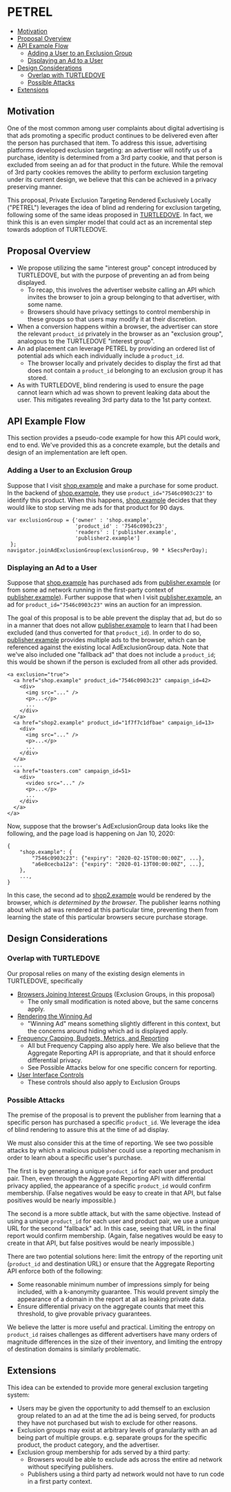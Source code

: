 # PETREL

* [Motivation](#motivation)
* [Proposal Overview](#proposal-overview)
* [API Example Flow](#api-example-flow)
    * [Adding a User to an Exclusion Group](#adding-a-user-to-an-exclusion-group)
    * [Displaying an Ad to a User](#displaying-an-ad-to-a-user)
* [Design Considerations](#design-considerations)
    * [Overlap with TURTLEDOVE](#overlap-with-turtledove)
    * [Possible Attacks](#possible-attacks)
* [Extensions](#extensions)

## Motivation

One of the most common among user complaints about digital advertising is that ads promoting a specific product continues to be delivered even after the person has purchased that item. To address this issue, advertising platforms developed exclusion targeting: an advertiser will notify us of a purchase, identity is determined from a 3rd party cookie, and that person is excluded from seeing an ad for that product in the future. While the removal of 3rd party cookies removes the ability to perform exclusion targeting under its current design, we believe that this can be achieved in a privacy preserving manner.

This proposal, Private Exclusion Targeting Rendered Exclusively Locally ("PETREL") leverages the idea of blind ad rendering for exclusion targeting, following some of the same ideas proposed in [TURTLEDOVE](https://github.com/michaelkleber/turtledove). In fact, we think this is an even simpler model that could act as an incremental step towards adoption of TURTLEDOVE.

## Proposal Overview

* We propose utilizing the same "interest group" concept introduced by TURTLEDOVE, but with the purpose of preventing an ad from being displayed.
    * To recap, this involves the advertiser website calling an API which invites the browser to join a group belonging to that advertiser, with some name.
    * Browsers should have privacy settings to control membership in these groups so that users may modify it at their discretion.
* When a conversion happens within a browser, the advertiser can store the relevant `product_id` privately in the browser as an "exclusion group", analogous to the TURTLEDOVE "interest group".
* An ad placement can leverage PETREL by providing an ordered list of potential ads which each individually include a `product_id`.
    * The browser locally and privately decides to display the first ad that does not contain a `product_id` belonging to an exclusion group it has stored.
* As with TURTLEDOVE, blind rendering is used to ensure the page cannot learn which ad was shown to prevent leaking data about the user. This mitigates revealing 3rd party data to the 1st party context.

## API Example Flow

This section provides a pseudo-code example for how this API could work, end to end. We've provided this as a concrete example, but the details and design of an implementation are left open.

### Adding a User to an Exclusion Group

Suppose that I visit [shop.example](http://shop.example/) and make a purchase for some product. In the backend of [shop.example](http://shop.example), they use `product_id="7546c0903c23"` to identify this product. When this happens, [shop.example](http://shop.example) decides that they would like to stop serving me ads for that product for 90 days.

```
var exclusionGroup = {'owner' : 'shop.example',
                      'product_id' : '7546c0903c23',
                      'readers' : ['publisher.example',
                      'publisher2.example']
 };
navigator.joinAdExclusionGroup(exclusionGroup, 90 * kSecsPerDay);
```

### Displaying an Ad to a User

Suppose that [shop.example](http://shop.example) has purchased ads from [publisher.example](http://publisher-1.example/) (or from some ad network running in the first-party context of [publisher.example](http://publisher.example)). Further suppose that when I visit [publisher.example](http://publisher.example), an ad for `product_id="7546c0903c23"` wins an auction for an impression.

The goal of this proposal is to be able prevent the display that ad, but do so in a manner that does not allow [publisher.example](http://publisher.example) to learn that I had been excluded (and thus converted for that `product_id`). In order to do so, [publisher.example](http://publisher.example) provides multiple ads to the browser, which can be referenced against the existing local AdExclusionGroup data. Note that we've also included one "fallback ad" that does not include a `product_id`; this would be shown if the person is excluded from all other ads provided.

```
<a exclusion="true">
  <a href="shop.example" product_id="7546c0903c23" campaign_id=42>
    <div>
      <img src="..." />
      <p>...</p>
      ...
    </div>
  </a>
  <a href="shop2.example" product_id="1f7f7c1dfbae" campaign_id=13>
    <div>
      <img src="..." />
      <p>...</p>
      ...
    </div>
  </a>
  ...
  <a href="toasters.com" campaign_id=51>
    <div>
      <video src="..." />
      <p>...</p>
      ...
    </div>
  </a>
</a>
```

Now, suppose that the browser's AdExclusionGroup data looks like the following, and the page load is happening on Jan 10, 2020:

```
{
    "shop.example": {
        "7546c0903c23": {"expiry": "2020-02-15T00:00:00Z", ...},
        "a6e8cecba12a": {"expiry": "2020-01-13T00:00:00Z", ...},
    },
    ...,
}
```

In this case, the second ad to [shop2.example](http://shop2.example) would be rendered by the browser, which *is determined by the browser*. The publisher learns nothing about which ad was rendered at this particular time, preventing them from learning the state of this particular browsers secure purchase storage.

## Design Considerations

### Overlap with TURTLEDOVE

Our proposal relies on many of the existing design elements in TURTLEDOVE, specifically

* [Browsers Joining Interest Groups](https://github.com/michaelkleber/turtledove#browsers-joining-interest-groups) (Exclusion Groups, in this proposal)
    * The only small modification is noted above, but the same concerns apply.
* [Rendering the Winning Ad](https://github.com/michaelkleber/turtledove#rendering-the-winning-ad)
    * "Winning Ad" means something slightly different in this context, but the concerns around hiding which ad is displayed apply.
* [Frequency Capping, Budgets, Metrics, and Reporting](https://github.com/michaelkleber/turtledove#frequency-capping-budgets-metrics-and-reporting)
    * All but Frequency Capping also apply here. We also believe that the Aggregate Reporting API is appropriate, and that it should enforce differential privacy.
    * See Possible Attacks below for one specific concern for reporting.
* [User Interface Controls](https://github.com/michaelkleber/turtledove#frequency-capping-budgets-metrics-and-reporting)
    * These controls should also apply to Exclusion Groups

### Possible Attacks

The premise of the proposal is to prevent the publisher from learning that a specific person has purchased a specific `product_id`. We leverage the idea of blind rendering to assure this at the time of ad display.

We must also consider this at the time of reporting. We see two possible attacks by which a malicious publisher could use a reporting mechanism in order to learn about a specific user's purchase.

The first is by generating a unique `product_id` for each user and product pair. Then, even through the Aggregate Reporting API with differential privacy applied, the appearance of a specific `product_id` would confirm membership. (False negatives would be easy to create in that API, but false positives would be nearly impossible.)

The second is a more subtle attack, but with the same objective. Instead of using a unique `product_id` for each user and product pair, we use a unique URL for the second "fallback" ad. In this case, seeing that URL in the final report would confirm membership. (Again, false negatives would be easy to create in that API, but false positives would be nearly impossible.)

There are two potential solutions here: limit the entropy of the reporting unit (`product_id` and destination URL) or ensure that the Aggregate Reporting API enforce both of the following:

* Some reasonable minimum number of impressions simply for being included, with a k-anonymity guarantee. This would prevent simply the appearance of a domain in the report at all as leaking private data.
* Ensure differential privacy on the aggregate counts that meet this threshold, to give provable privacy guarantees.

We believe the latter is more useful and practical. Limiting the entropy on `product_id` raises challenges as different advertisers have many orders of magnitude differences in the size of their inventory, and limiting the entropy of destination domains is similarly problematic.

## Extensions

This idea can be extended to provide more general exclusion targeting system:

* Users may be given the opportunity to add themself to an exclusion group related to an ad at the time the ad is being served, for products they have not purchased but wish to exclude for other reasons.
* Exclusion groups may exist at arbitrary levels of granularity with an ad being part of multiple groups. e.g. separate groups for the specific product, the product category, and the advertiser.
* Exclusion group membership for ads served by a third party:
    * Browsers would be able to exclude ads across the entire ad network without specifying publishers.
    * Publishers using a third party ad network would not have to run code in a first party context.
